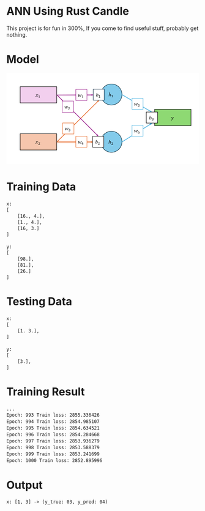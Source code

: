 # ANN Using Rust Candle

This project is for fun in 300%, If you come to find useful stuff, probably get nothing.

# Model

![alt text](./screenshots/model.png "Model")

# Training Data

```text
x:
[
    [16., 4.],
    [1., 4.],
    [16, 3.]
]

y:
[
    [98.],
    [81.],
    [26.]
]
```

# Testing Data

```text
x:
[
    [1. 3.],
]

y:
[
    [3.],
]
```

# Training Result

```bash
...
Epoch: 993 Train loss: 2855.336426
Epoch: 994 Train loss: 2854.985107
Epoch: 995 Train loss: 2854.634521
Epoch: 996 Train loss: 2854.284668
Epoch: 997 Train loss: 2853.936279
Epoch: 998 Train loss: 2853.588379
Epoch: 999 Train loss: 2853.241699
Epoch: 1000 Train loss: 2852.895996
```

# Output

```text
x: [1, 3] -> (y_true: 03, y_pred: 04)
```
